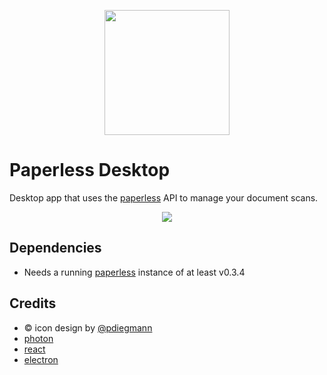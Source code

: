 <p align="center"><img src="http://i.imgur.com/GRzSQpz.png" width="200" /></p>

# Paperless Desktop
Desktop app that uses the [paperless](https://github.com/danielquinn/paperless) API to manage your document scans.

<p align="center"><img src="http://i.imgur.com/WVMq4hG.jpg" /></p>

## Dependencies

- Needs a running [paperless](https://github.com/danielquinn/paperless) instance of at least v0.3.4

## Credits
- &copy; icon design by [@pdiegmann](https://github.com/pdiegmann)
- [photon](https://github.com/connors/photon)
- [react](https://facebook.github.io/react/)
- [electron](http://electron.atom.io/)
